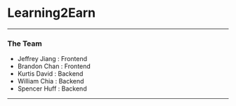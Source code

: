 # Learning2Earn



---

### The Team

- Jeffrey Jiang : Frontend
- Brandon Chan : Frontend 
- Kurtis David : Backend
- William Chia : Backend
- Spencer Huff : Backend



---
